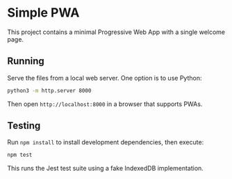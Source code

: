 # Simple PWA

This project contains a minimal Progressive Web App with a single welcome page.

## Running

Serve the files from a local web server. One option is to use Python:

```bash
python3 -m http.server 8000
```

Then open `http://localhost:8000` in a browser that supports PWAs.

## Testing

Run `npm install` to install development dependencies, then execute:

```bash
npm test
```

This runs the Jest test suite using a fake IndexedDB implementation.
